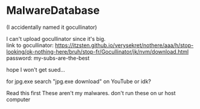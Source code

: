 # MalwareDatabase
(I accidentally named it gocullinator) 





I can't upload gocullinator since it's big.   
link to gocullinator: https://itzsten.github.io/verysekret/nothere/aaa/h/stop-looking/ok-nothing-here/bruh/stop-fr/Gocullinator/jk/nvm/download.html
password: my-subs-are-the-best

hope I won't get sued... 





for jpg.exe search "jpg.exe download" on YouTube or idk? 


Read this first
These aren't my malwares. don't run these on ur host computer
